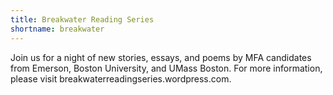 ```yaml
---
title: Breakwater Reading Series
shortname: breakwater
---
```

Join us for a night of new stories, essays, and poems by MFA candidates from Emerson, Boston University, and UMass Boston. For more information, please visit breakwaterreadingseries.wordpress.com.